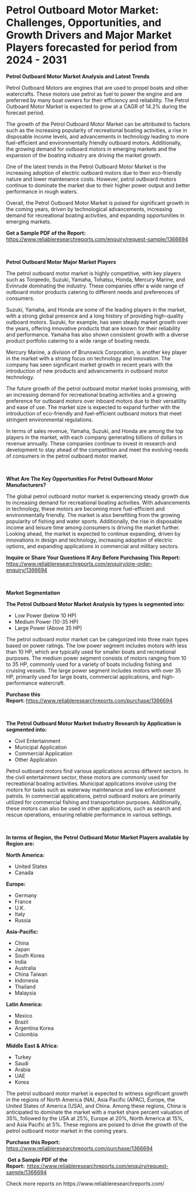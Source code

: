 <p><h1>Petrol Outboard Motor Market: Challenges, Opportunities, and Growth Drivers and Major Market Players forecasted for period from 2024 - 2031</h1></p><p><strong>Petrol Outboard Motor Market Analysis and Latest Trends</strong></p>
<p><p>Petrol Outboard Motors are engines that are used to propel boats and other watercrafts. These motors use petrol as fuel to power the engine and are preferred by many boat owners for their efficiency and reliability. The Petrol Outboard Motor Market is expected to grow at a CAGR of 14.2% during the forecast period.</p><p>The growth of the Petrol Outboard Motor Market can be attributed to factors such as the increasing popularity of recreational boating activities, a rise in disposable income levels, and advancements in technology leading to more fuel-efficient and environmentally friendly outboard motors. Additionally, the growing demand for outboard motors in emerging markets and the expansion of the boating industry are driving the market growth.</p><p>One of the latest trends in the Petrol Outboard Motor Market is the increasing adoption of electric outboard motors due to their eco-friendly nature and lower maintenance costs. However, petrol outboard motors continue to dominate the market due to their higher power output and better performance in rough waters.</p><p>Overall, the Petrol Outboard Motor Market is poised for significant growth in the coming years, driven by technological advancements, increasing demand for recreational boating activities, and expanding opportunities in emerging markets.</p></p>
<p><strong>Get a Sample PDF of the Report:&nbsp;</strong> <a href="https://www.reliableresearchreports.com/enquiry/request-sample/1366694">https://www.reliableresearchreports.com/enquiry/request-sample/1366694</a></p>
<p>&nbsp;</p>
<p><strong>Petrol Outboard Motor Major Market Players</strong></p>
<p><p>The petrol outboard motor market is highly competitive, with key players such as Torqeedo, Suzuki, Yamaha, Tohatsu, Honda, Mercury Marine, and Evinrude dominating the industry. These companies offer a wide range of outboard motor products catering to different needs and preferences of consumers.</p><p>Suzuki, Yamaha, and Honda are some of the leading players in the market, with a strong global presence and a long history of providing high-quality outboard motors. Suzuki, for example, has seen steady market growth over the years, offering innovative products that are known for their reliability and performance. Yamaha has also shown consistent growth with a diverse product portfolio catering to a wide range of boating needs.</p><p>Mercury Marine, a division of Brunswick Corporation, is another key player in the market with a strong focus on technology and innovation. The company has seen significant market growth in recent years with the introduction of new products and advancements in outboard motor technology.</p><p>The future growth of the petrol outboard motor market looks promising, with an increasing demand for recreational boating activities and a growing preference for outboard motors over inboard motors due to their versatility and ease of use. The market size is expected to expand further with the introduction of eco-friendly and fuel-efficient outboard motors that meet stringent environmental regulations.</p><p>In terms of sales revenue, Yamaha, Suzuki, and Honda are among the top players in the market, with each company generating billions of dollars in revenue annually. These companies continue to invest in research and development to stay ahead of the competition and meet the evolving needs of consumers in the petrol outboard motor market.</p></p>
<p>&nbsp;</p>
<p><strong>What Are The Key Opportunities For Petrol Outboard Motor Manufacturers?</strong></p>
<p><p>The global petrol outboard motor market is experiencing steady growth due to increasing demand for recreational boating activities. With advancements in technology, these motors are becoming more fuel-efficient and environmentally friendly. The market is also benefiting from the growing popularity of fishing and water sports. Additionally, the rise in disposable income and leisure time among consumers is driving the market further. Looking ahead, the market is expected to continue expanding, driven by innovations in design and technology, increasing adoption of electric options, and expanding applications in commercial and military sectors.</p></p>
<p><strong>Inquire or Share Your Questions If Any Before Purchasing This Report:</strong> <a href="https://www.reliableresearchreports.com/enquiry/pre-order-enquiry/1366694">https://www.reliableresearchreports.com/enquiry/pre-order-enquiry/1366694</a></p>
<p>&nbsp;</p>
<p><strong>Market Segmentation</strong></p>
<p><strong>The Petrol Outboard Motor Market Analysis by types is segmented into:</strong></p>
<p><ul><li>Low Power (below 10 HP)</li><li>Medium Power (10-35 HP)</li><li>Large Power (Above 35 HP)</li></ul></p>
<p><p>The petrol outboard motor market can be categorized into three main types based on power ratings. The low power segment includes motors with less than 10 HP, which are typically used for smaller boats and recreational purposes. The medium power segment consists of motors ranging from 10 to 35 HP, commonly used for a variety of boats including fishing and cruising vessels. The large power segment includes motors with over 35 HP, primarily used for large boats, commercial applications, and high-performance watercraft.</p></p>
<p><strong>Purchase this Report:&nbsp;</strong><a href="https://www.reliableresearchreports.com/purchase/1366694">https://www.reliableresearchreports.com/purchase/1366694</a></p>
<p>&nbsp;</p>
<p><strong>The Petrol Outboard Motor Market Industry Research by Application is segmented into:</strong></p>
<p><ul><li>Civil Entertainment</li><li>Municipal Application</li><li>Commercial Application</li><li>Other Application</li></ul></p>
<p><p>Petrol outboard motors find various applications across different sectors. In the civil entertainment sector, these motors are commonly used for recreational boating activities. Municipal applications involve using the motors for tasks such as waterway maintenance and law enforcement patrols. In commercial applications, petrol outboard motors are primarily utilized for commercial fishing and transportation purposes. Additionally, these motors can also be used in other applications, such as search and rescue operations, ensuring reliable performance in various settings.</p></p>
<p>&nbsp;</p>
<p><strong>In terms of Region, the Petrol Outboard Motor Market Players available by Region are:</strong></p>
<p>
    <p> <strong> North America: </strong>
        <ul>
            <li>United States</li>
            <li>Canada</li>
        </ul>
        </p> 
    <p> <strong> Europe: </strong>
        <ul>
            <li>Germany</li>
            <li>France</li>
            <li>U.K.</li>
            <li>Italy</li>
            <li>Russia</li>
        </ul>
        </p> 
    <p> <strong> Asia-Pacific: </strong>
        <ul>
            <li>China</li>
            <li>Japan</li>
            <li>South Korea</li>
            <li>India</li>
            <li>Australia</li>
            <li>China Taiwan</li>
            <li>Indonesia</li>
            <li>Thailand</li>
            <li>Malaysia</li>
        </ul>
        </p> 
    <p> <strong> Latin America: </strong>
        <ul>
            <li>Mexico</li>
            <li>Brazil</li>
            <li>Argentina Korea</li>
            <li>Colombia</li>
        </ul>
        </p> 
    <p> <strong> Middle East & Africa: </strong>
        <ul>
            <li>Turkey</li>
            <li>Saudi</li>
            <li>Arabia</li>
            <li>UAE</li>
            <li>Korea</li>
        </ul>
    </p>
    </p>
<p><p>The petrol outboard motor market is expected to witness significant growth in the regions of North America (NA), Asia Pacific (APAC), Europe, the United States of America (USA), and China. Among these regions, China is anticipated to dominate the market with a market share percent valuation of 35%, followed by the USA at 25%, Europe at 20%, North America at 15%, and Asia Pacific at 5%. These regions are poised to drive the growth of the petrol outboard motor market in the coming years.</p></p>
<p><strong>Purchase this Report: </strong><a href="https://www.reliableresearchreports.com/purchase/1366694">https://www.reliableresearchreports.com/purchase/1366694</a></p>
<p>&nbsp;<strong>Get a Sample PDF of the Report:&nbsp;&nbsp;</strong><a href="https://www.reliableresearchreports.com/enquiry/request-sample/1366694">https://www.reliableresearchreports.com/enquiry/request-sample/1366694</a></p>
<p><strong></strong></p>
<p>Check more reports on https://www.reliableresearchreports.com/</p>